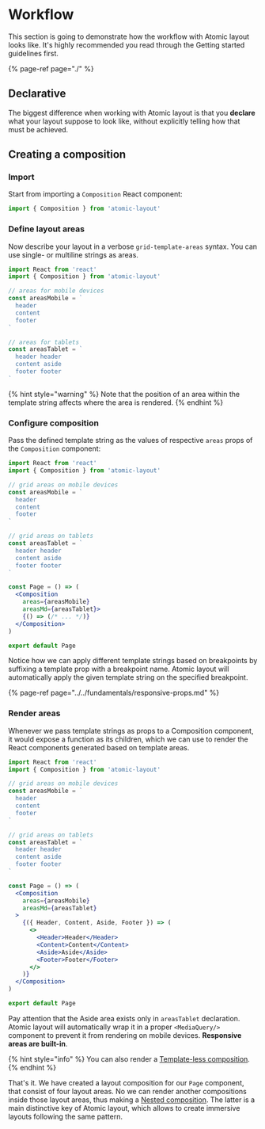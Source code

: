 # Workflow

This section is going to demonstrate how the workflow with Atomic layout looks like. It's highly recommended you read through the Getting started guidelines first. 

{% page-ref page="./" %}

## Declarative

The biggest difference when working with Atomic layout is that you **declare** what your layout suppose to look like, without explicitly telling how that must be achieved.

## Creating a composition

### Import

Start from importing a `Composition` React component:

```jsx
import { Composition } from 'atomic-layout'
```

### Define layout areas

Now describe your layout in a verbose `grid-template-areas` syntax. You can use single- or multiline strings as areas.

```jsx
import React from 'react'
import { Composition } from 'atomic-layout'

// areas for mobile devices
const areasMobile = `
  header
  content
  footer
`

// areas for tablets
const areasTablet = `
  header header
  content aside
  footer footer
`
```

{% hint style="warning" %}
Note that the position of an area within the template string affects where the area is rendered.
{% endhint %}

### Configure composition

Pass the defined template string as the values of respective `areas` props of the `Composition` component:

```jsx
import React from 'react'
import { Composition } from 'atomic-layout'

// grid areas on mobile devices
const areasMobile = `
  header
  content
  footer
`

// grid areas on tablets
const areasTablet = `
  header header
  content aside
  footer footer
`

const Page = () => (
  <Composition
    areas={areasMobile}
    areasMd={areasTablet}>
    {() => (/* ... */)}
  </Composition>
)

export default Page
```

Notice how we can apply different template strings based on breakpoints by suffixing a template prop with a breakpoint name. Atomic layout will automatically apply the given template string on the specified breakpoint.

{% page-ref page="../../fundamentals/responsive-props.md" %}

### Render areas

Whenever we pass template strings as props to a Composition component, it would expose a function as its children, which we can use to render the React components generated based on template areas.

```jsx
import React from 'react'
import { Composition } from 'atomic-layout'

// grid areas on mobile devices
const areasMobile = `
  header
  content
  footer
`

// grid areas on tablets
const areasTablet = `
  header header
  content aside
  footer footer
`

const Page = () => (
  <Composition
    areas={areasMobile}
    areasMd={areasTablet}
  >
    {({ Header, Content, Aside, Footer }) => (
      <>
        <Header>Header</Header>
        <Content>Content</Content>
        <Aside>Aside</Aside>
        <Footer>Footer</Footer>
      </>
    )}
  </Composition>
)

export default Page
```

Pay attention that the Aside area exists only in `areasTablet` declaration. Atomic layout will automatically wrap it in a proper `<MediaQuery/>` component to prevent it from rendering on mobile devices. **Responsive areas are built-in**.

{% hint style="info" %}
You can also render a [Template-less composition](../../components/composition.md#template-less-composition).
{% endhint %}

That's it. We have created a layout composition for our `Page` component, that consist of four layout areas. No we can render another compositions inside those layout areas, thus making a [Nested composition](../../components/composition.md#nested-composition). The latter is a main distinctive key of Atomic layout, which allows to create immersive layouts following the same pattern.

